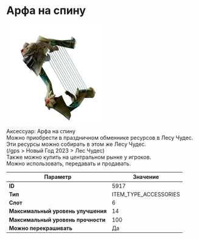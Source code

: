 # Арфа на спину

![Item Image](../img/5917.webp?raw=true)

Аксессуар: Арфа на спину<br>Можно приобрести в праздничном обменнике ресурсов в Лесу Чудес.<br>Эти ресурсы можно собирать в этом же Лесу Чудес.<br>(/gps > Новый Год 2023 > Лес Чудес)<br>Также можно купить на центральном рынке у игроков.<br>Можно использовать, передавать и продавать.


| Параметр | Значение |
|----------|----------|
| **ID** | 5917 |
| **Тип** | ITEM_TYPE_ACCESSORIES |
| **Слот** | 6 |
| **Максимальный уровень улучшения** | 14 |
| **Максимальный уровень прочности** | 100 |
| **Можно перекрашивать** | Да |

